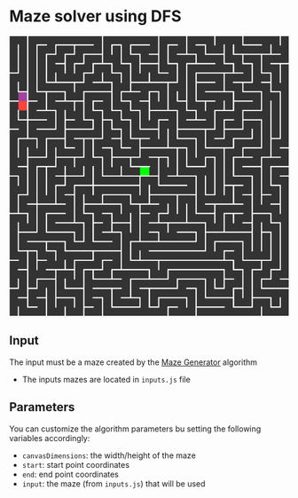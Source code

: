 # Maze solver using DFS

![](./demo.gif)

## Input
The input must be a maze created by the [Maze Generator](../mazeGenerator) algorithm
- The inputs mazes are located in `inputs.js` file

## Parameters
You can customize the algorithm parameters bu setting the following variables accordingly:
- `canvasDimensions`: the width/height of the maze
- `start`: start point coordinates
- `end`: end point coordinates
- `input`: the maze (from `inputs.js`) that will be used
